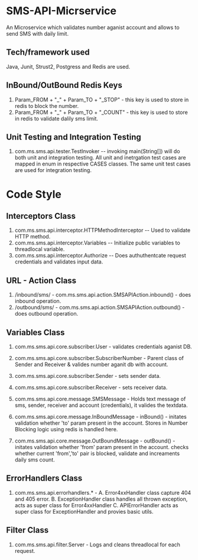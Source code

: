 # SMS-API-Micrservice
An Microservice which validates number aganist account and allows to send SMS with daily limit.

## Tech/framework used
Java, Junit, Strust2, Postgress and Redis are used.

## InBound/OutBound Redis Keys
1. Param_FROM + "_" + Param_TO + "_STOP" - this key is used to store in redis to block the number.
2. Param_FROM + "_" + Param_TO + "_COUNT" - this key is used to store in redis to validate dalily sms limit.

## Unit Testing and Integration Testing
1. com.ms.sms.api.tester.TestInvoker -- invoking main(String[]) will do both unit and integration testing.
All unit and inetrgation test cases are mapped in enum in respective CASES classes. The same unit test cases are used for integration testing.

# Code Style
## Interceptors Class
1. com.ms.sms.api.interceptor.HTTPMethodInterceptor -- Used to validate HTTP method.
2. com.ms.sms.api.interceptor.Variables -- Initialize public variables to threadlocal variable.
3. com.ms.sms.api.interceptor.Authorize -- Does authuthentcate request credentials and validates input data.

## URL - Action Class
1. /inbound/sms/ - com.ms.sms.api.action.SMSAPIAction.inbound() - does inbound operation.
2. /outbound/sms/ - com.ms.sms.api.action.SMSAPIAction.outbound() - does outbound operation.

## Variables Class
1. com.ms.sms.api.core.subscriber.User - validates credentials aganist DB.
2. com.ms.sms.api.core.subscriber.SubscriberNumber - Parent class of Sender and Receiver & valides number aganit db with account.
3. com.ms.sms.api.core.subscriber.Sender - sets sender data.
4. com.ms.sms.api.core.subscriber.Receiver - sets receiver data.

5. com.ms.sms.api.core.message.SMSMessage - Holds text message of sms, sender, receiver and account (credentials), it valides the textdata.
6. com.ms.sms.api.core.message.InBoundMessage - inBound() - initates validation whether 'to' param present in the account. Stores in Number Blocking logic using redis is handled here.
7. com.ms.sms.api.core.message.OutBoundMessage - outBound() - initates validation whether 'from' param present in the account. checks whether current 'from','to' pair is blocked, validate and increaments daily sms count.

## ErrorHandlers Class
1. com.ms.sms.api.errorhandlers.* - A. Error4xxHandler class capture 404 and 405 error.
                                 B. ExceptionHandler class handles all thrown exception, acts as super class for Error4xxHandler
                                 C. APIErrorHandler acts as super class for ExceptionHandler and provies basic utils.
                                 
## Filter Class
1. com.ms.sms.api.filter.Server - Logs and cleans threadlocal for each request.

